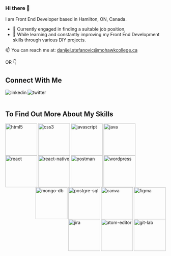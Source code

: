 ### Hi there 👋

I am Front End Developer based in Hamilton, ON, Canada.  
  
  - 🔭 Currently engaged in finding a suitable job position, 
  - 🌱 While learning and constantly improving my Front End Development skills through various DIY projects. 
  
📫 You can reach me at: danijel.stefanovic@mohawkcollege.ca 


OR 👇


## Connect With Me
[<img align="left" alt="linkedin" src="https://img.shields.io/badge/linkedin-%230077B5.svg?&style=for-the-badge&logo=linkedin&logoColor=white" />](https://www.linkedin.com/in/danijel-stefanovic/)
[<img align="left" alt="twitter" src="https://img.shields.io/badge/twitter-%231DA1F2.svg?&style=for-the-badge&logo=twitter&logoColor=white" />](https://twitter.com/)

<br>  
<br>

## To Find Out More About My Skills 


<img height="100px"  align="left" alt="html5" src="https://img.shields.io/badge/html5-white?style=for-the-badge&logo=html5&labelColor=grey" /> 
<img height="100px"  align="left" alt="css3" src="https://img.shields.io/badge/css3-white?style=for-the-badge&logo=css3&logoColor=lightblue&labelColor=grey" />
<img height="100px"  align="left" alt="javascript" src="https://img.shields.io/badge/javascript-white?style=for-the-badge&logo=javascript&labelColor=grey" />
<img height="100px"  align="left" alt="java" src="https://img.shields.io/badge/java-white?style=for-the-badge&logo=java&logoColor=lightblue&labelColor=grey" />
<img height="100px" align="left" alt="react" src="https://img.shields.io/badge/react-white?style=for-the-badge&logo=react&labelColor=grey" />    
<img height="100px" align="left" alt="react-native" src="https://img.shields.io/badge/react native-white?style=for-the-badge&logo=react&labelColor=grey" />
<img height="100px" align="left" alt="postman" src="https://img.shields.io/badge/postman-white?style=for-the-badge&logo=postman&labelColor=grey" /> 
<img height="100px" align="left" alt="wordpress" src="https://img.shields.io/badge/wordpress-white?style=for-the-badge&logo=wordpress&logoColor=lightblue&labelColor=grey" /> 
<img height="100px"  align="right" alt="figma" src="https://img.shields.io/badge/figma-white?style=for-the-badge&logo=figma&labelColor=grey" />    
<img height="100px" align="right" alt="canva" src="https://img.shields.io/badge/canva-white?style=for-the-badge&logo=canva&labelColor=grey" />  
<img height="100px" align="right" alt="postgre-sql" src="https://img.shields.io/badge/postgresql-white?style=for-the-badge&logo=postgresql&logoColor=lightblue&labelColor=grey"/>
<img height="100px" align="right" alt="mongo-db" src="https://img.shields.io/badge/mongodb-white?style=for-the-badge&logo=mongodb&labelColor=grey" />    
<img height="100px" align="right" alt="git-lab" src="https://img.shields.io/badge/gitlab-white?style=for-the-badge&logo=gitlab&labelColor=grey" />
<img height="100px" align="right" alt="atom-editor" src="https://img.shields.io/badge/atom editor-white?style=for-the-badge&logo=atom&logoColor=lightgreen&labelColor=grey" />  
<img height="100px" align="right" alt="jira" src="https://img.shields.io/badge/jira-white?style=for-the-badge&logo=jira&logoColor=lightblue&labelColor=grey" />




 
 
